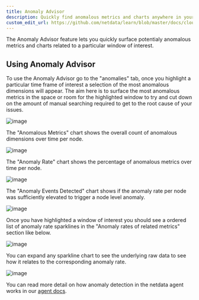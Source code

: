 ```yaml
---
title: Anomaly Advisor
description: Quickly find anomalous metrics and charts anywhere in your infrastructure.
custom_edit_url: https://github.com/netdata/learn/blob/master/docs/cloud/insights/anomaly-advisor.md
---
```


The Anomaly Advisor feature lets you quickly surface potentialy anomalous metrics and charts related to a particular window of
interest.

## Using Anomaly Advisor

To use the Anomaly Advisor go to the "anomalies" tab, once you highlight a particular time frame of interest a selection of the most anomalous dimensions will appear. The aim here is to surface the most anomalous metrics in the space or room for the highlighted window to try and cut down on the amount of manual searching required to get to the root cause of your issues.

![image](https://user-images.githubusercontent.com/2178292/160402639-751cf50c-aa2f-4525-9a91-cdd34db48039.png)

The "Anomalous Metrics" chart shows the overall count of anomalous dimensions over time per node.

![image](https://user-images.githubusercontent.com/2178292/160403682-c24f0ecf-cd41-46fe-a1c1-3c341c6656ac.png)

The "Anomaly Rate" chart shows the percentage of anomalous metrics over time per node.

![image](https://user-images.githubusercontent.com/2178292/160403976-6bd7bda7-b7c9-4581-999e-8d89859510bb.png)

The "Anomaly Events Detected" chart shows if the anomaly rate per node was sufficiently elevated to trigger a node level anomaly. 

![image](https://user-images.githubusercontent.com/2178292/160404025-ee8a93e9-e7c8-48b1-9e00-5cd585e9e345.png)

Once you have highlighted a window of interest you should see a ordered list of anomaly rate sparklines in the "Anomaly rates of related metrics" section like below.

![image](https://user-images.githubusercontent.com/2178292/160403151-b1d144c6-53b0-403e-8c41-fb0878fdde49.png)

You can expand any sparkline chart to see the underlying raw data to see how it relates to the corresponding anomaly rate.

![image](https://user-images.githubusercontent.com/2178292/160403496-868f06fc-0551-4a97-810e-873bdb655e9b.png)

You can read more detail on how anomaly detection in the netdata agent works in our [agent docs](https://github.com/netdata/netdata/blob/master/ml/README.md).
